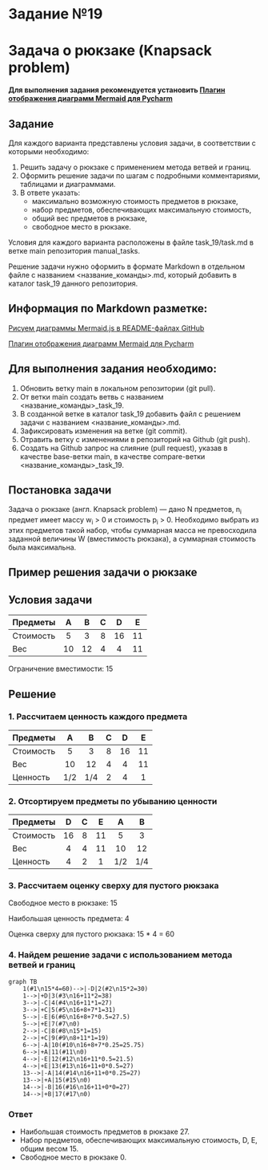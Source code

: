 # Задание №19
# Задача о рюкзаке (Knapsack problem)

**Для выполнения задания рекомендуется установить [Плагин отображения диаграмм Mermaid для Pycharm](https://plugins.jetbrains.com/plugin/20146-mermaid)**

## Задание
Для каждого варианта представлены условия задачи, в соответствии с которыми необходимо: 
1. Решить задачу о рюкзаке с применением метода ветвей и границ.
2. Оформить решение задачи по шагам с подробными комментариями, таблицами и диаграммами.
3. В ответе указать:
   - максимально возможную стоимость предметов в рюкзаке,
   - набор предметов, обеспечивающих максимальную стоимость,
   - общий вес предметов в рюкзаке,
   - свободное место в рюкзаке.

Условия для каждого варианта расположены в файле task_19/task.md в ветке main репозитория manual_tasks. 

Решение задачи нужно оформить в формате Markdown в отдельном файле с названием <название_команды>.md, который добавить в каталог task_19 данного репозитория.

## Информация по Markdown разметке:
[Рисуем диаграммы Mermaid.js в README-файлах GitHub](https://habr.com/ru/articles/652867/)

[Плагин отображения диаграмм Mermaid для Pycharm](https://plugins.jetbrains.com/plugin/20146-mermaid)

## Для выполнения задания необходимо:
1. Обновить ветку main в локальном репозитории (git pull).
2. От ветки main создать ветвь с названием <название_команды>_task_19.
3. В созданной ветке в каталог task_19 добавить файл с решением задачи с названием <название_команды>.md.
4. Зафиксировать изменения на ветке (git commit).
5. Отравить ветку с изменениями в репозиторий на Github (git push).
6. Создать на Github запрос на слияние (pull request), указав в качестве base-ветки main, в качестве compare-ветки <название_команды>_task_19.

## Постановка задачи
Задача о рюкзаке (англ. Knapsack problem) — дано N предметов, n<sub>i</sub> предмет имеет массу w<sub>i</sub> > 0 и стоимость p<sub>i</sub> > 0. Необходимо выбрать из этих предметов такой набор, чтобы суммарная масса не превосходила заданной величины W (вместимость рюкзака), а суммарная стоимость была максимальна. 

## Пример решения задачи о рюкзаке
## Условия задачи

| Предметы  |  A  | B  | C | D  | E  |
|:----------|:---:|:--:|:-:|:--:|:--:|
| Стоимость |  5  | 3  | 8 | 16 | 11 |
| Вес       | 10  | 12 | 4 | 4  | 11 |

Ограничение вместимости: 15

## Решение
### 1. Рассчитаем ценность каждого предмета
| Предметы  |  A  |  B  | C | D  | E  |
|:----------|:---:|:---:|:-:|:--:|:--:|
| Стоимость |  5  |  3  | 8 | 16 | 11 |
| Вес       | 10  | 12  | 4 | 4  | 11 |
| Ценность  | 1/2 | 1/4 | 2 | 4  | 1  |

### 2. Отсортируем предметы по убыванию ценности
| Предметы  | D  | C | E  |  A  |  B  |
|:----------|:--:|:-:|:--:|:---:|:---:|
| Стоимость | 16 | 8 | 11 |  5  |  3  |
| Вес       | 4  | 4 | 11 | 10  | 12  |
| Ценность  | 4  | 2 | 1  | 1/2 | 1/4 |

### 3. Рассчитаем оценку сверху для пустого рюкзака

Свободное место в рюкзаке: 15

Наибольшая ценность предмета: 4

Оценка сверху для пустого рюкзака: 15 * 4 = 60


### 4. Найдем решение задачи с использованием метода ветвей и границ

```mermaid
graph TB
    1(#1\n15*4=60)-->|-D|2(#2\n15*2=30)
    1-->|+D|3(#3\n16+11*2=38)
    3-->|-C|4(#4\n16+11*1=27)
    3-->|+C|5(#5\n16+8+7*1=31)
    5-->|-E|6(#6\n16+8+7*0.5=27.5)
    5-->|+E|7(#7\n0)
    2-->|-C|8(#8\n15*1=15)
    2-->|+C|9(#9\n8+11*1=19)
    6-->|-A|10(#10\n16+8+7*0.25=25.75)
    6-->|+A|11(#11\n0)
    4-->|-E|12(#12\n16+11*0.5=21.5)
    4-->|+E|13(#13\n16+11+0*0.5=27)
    13-->|-A|14(#14\n16+11+0*0.25=27)
    13-->|+A|15(#15\n0)
    14-->|-B|16(#16\n16+11+0*0=27)
    14-->|+B|17(#17\n0)
```

### Ответ
- Наибольшая стоимость предметов в рюкзаке 27.
- Набор предметов, обеспечивающих максимальную стоимость, D, E, общим весом 15.
- Свободное место в рюкзаке 0.

